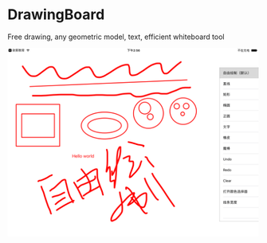 # DrawingBoard
Free drawing, any geometric model, text, efficient whiteboard tool

![IMG_0006.PNG](./IMG_0006.PNG)
